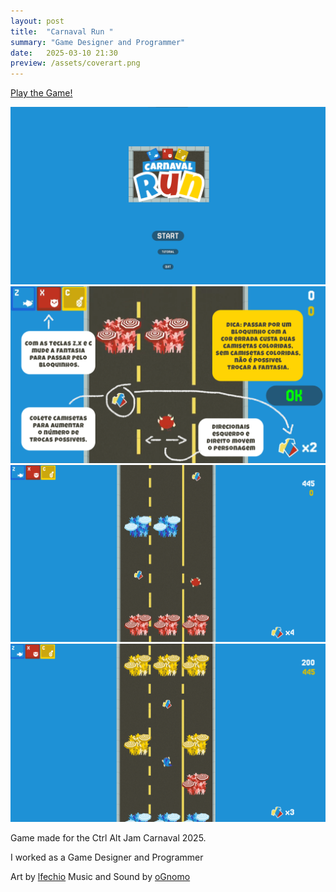 ```yaml
---
layout: post
title:  "Carnaval Run "
summary: "Game Designer and Programmer"
date:   2025-03-10 21:30
preview: /assets/coverart.png
---
```


[Play the Game!](https://noisepudding.itch.io/carnaval-run)

![Picture 1](/assets/carnaval_1.png)
![Picture 2](/assets/carnaval_2.png)
![Picture 3](/assets/carnaval_3.png)
![Picture 4](/assets/carnaval_4.png)


Game made for the Ctrl Alt Jam Carnaval 2025.

I worked as a Game Designer and Programmer

Art by [lfechio](https://itch.io/profile/lfechio)
Music and Sound by [oGnomo](https://ognomo.itch.io/)
